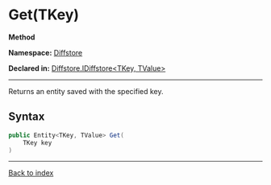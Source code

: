 # Get(TKey)

**Method**

**Namespace:** [Diffstore](Diffstore.md)

**Declared in:** [Diffstore.IDiffstore<TKey, TValue>](Diffstore.IDiffstore{TKey,TValue}.md)

------



Returns an entity saved with the specified key.


## Syntax

```csharp
public Entity<TKey, TValue> Get(
	TKey key
)
```

------

[Back to index](index.md)